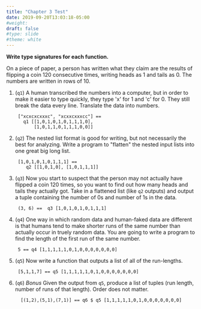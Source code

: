 ```yaml
---
title: "Chapter 3 Test"
date: 2019-09-20T13:03:18-05:00
#weight: 
draft: false
#type: slide
#theme: white
---
```


**Write type signatures for each function.**

On a piece of paper, a person has written what they claim are the
results of flipping a coin 120 consecutive times, writing heads as 1
and tails as 0. The numbers are written in rows of 10.

1. (`q1`) A human transcribed the numbers into a computer, but in order to
   make it easier to type quickly, they type 'x' for 1 and 'c' for 0. 
   They still break the data every line. Translate the data into
   numbers.
   
        ["xcxcxcxxxc", "xcxxcxxxcc"] ==
          q1 [[1,0,1,0,1,0,1,1,1,0],
              [1,0,1,1,0,1,1,1,0,0]]

2. (`q2`) The nested list format is good for writing, but not necessarily the
   best for analyzing. Write a program to "flatten" the nested input
   lists into one great big long list.
   

        [1,0,1,0,1,0,1,1,1] ==
           q2 [[1,0,1,0], [1,0,1,1,1]]


3. (`q3`) Now you start to suspect that the person may not actually
   have flipped a coin 120 times, so you want to find out how many
   heads and tails they actually got. Take in a flattened list (like
   `q2` outputs) and output a tuple containing the number of 0s and
   number of 1s in the data.
   
        (3, 6) ==  q3 [1,0,1,0,1,0,1,1,1]
   
4. (`q4`) One way in which random data and human-faked data are
   different is that humans tend to make shorter runs of the same
   number than actually occur in truely random data. You are going to
   write a program to find the length of the first run of the same
   number.
   
        5 == q4 [1,1,1,1,1,0,1,0,0,0,0,0,0,0]

5. (`q5`) Now write a function that outputs a list of all of the run-lengths.

        [5,1,1,7] == q5 [1,1,1,1,1,0,1,0,0,0,0,0,0,0]

6. (`q6`) *Bonus* Given the output from `q5`, produce a list of tuples
   (run length, number of runs of that length). Order does not matter.
   
         [(1,2),(5,1),(7,1)] == q6 $ q5 [1,1,1,1,1,0,1,0,0,0,0,0,0,0]


